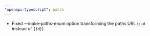 ```yaml
---
"openapi-typescript": patch
---
```


- Fixed --make-paths-enum option transforming the paths URL (`:id` instead of `{id}`)
